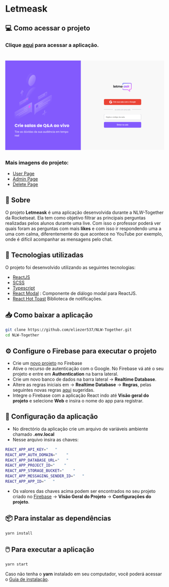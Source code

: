 <h1>
Letmeask
</h1>

## 💻 Como acessar o projeto

### Clique [aqui](https://letmeask-78eb7.web.app/) para acessar a aplicação.

<h1></h1>

<h1>
  <img src='./images/home-page.png' >
</h1>

<h3>Mais imagens do projeto:</h3>

- [User Page](./images/user-page.png)
- [Admin Page](./images/admin-page.png)
- [Delete Page](./images/delete-question.png)

## 📃 Sobre

O projeto **Letmeask** é uma aplicação desenvolvida durante a NLW-Together da Rocketseat. Ela tem como objetivo filtrar as principais perguntas realizadas pelos alunos durante uma live. Com isso o professor poderá ver quais foram as perguntas com mais **likes** e com isso ir respondendo uma a uma com calma, diferentemente do que acontece no YouTube por exemplo, onde é difícil acompanhar as mensagens pelo chat.

## 🚀 Tecnologias utilizadas

O projeto foi desenvolvido utilizando as seguintes tecnologias:

- [ReactJS](https://reactjs.org/)
- [SCSS](https://sass-lang.com/)
- [Typescript](https://www.typescriptlang.org/)
- [React Modal](https://github.com/reactjs/react-modal) : Componente de diálogo modal para ReactJS.
- [React Hot Toast](https://react-hot-toast.com/) Biblioteca de notificações.

</p>

## 📥 Como baixar a aplicação

```bash
git clone https://github.com/eliezer537/NLW-Together.git
cd NLW-Together
```
## ⚙️ Configure o Firebase para executar o projeto
- Crie um [novo projeto](https://console.firebase.google.com/?hl=pt) no Firebase
- Ative o recurso de autenticação com o Google. No Firebase vá até o seu projeto e entre em **Authentication** na barra lateral.
- Crie um novo banco de dados na barra lateral -> **Realtime Database**.
- Altere as regras iniciais em -> **Realtime Database** -> **Regras**, pelas seguintes novas regras [aqui](./database.rules.json) sugeridas.
- Integre o Firebase com a aplicação React indo até **Visão geral do projeto** e selecione **Web** e insira o nome do app para registrar.

## 📌 Configuração da aplicação
- No directório da aplicação crie um arquivo de variáveis ambiente chamado **.env.local**
- Nesse arquivo insira as chaves: 
```bash
REACT_APP_API_KEY="   "
REACT_APP_AUTH_DOMAIN="    "
REACT_APP_DATABASE_URL="   "
REACT_APP_PROJECT_ID="    "
REACT_APP_STORAGE_BUCKET="    "
REACT_APP_MESSAGING_SENDER_ID="   "
REACT_APP_APP_ID="   "
```
- Os valores das chaves acima podem ser encontrados no seu projeto criado no [Firebase](https://console.firebase.google.com/?hl=pt) -> **Visão Geral do Projeto** -> **Configurações do projeto**.

## 📦 Para instalar as dependências
```bash
yarn install
```

## 🖱️ Para executar a aplicação

```bash
yarn start
```

Caso não tenha o **yarn** instalado em seu computador, você poderá acessar o [Guia de instalação](https://classic.yarnpkg.com/en/docs/install/#debian-stable).
